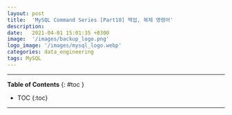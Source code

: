 ```yaml
---
layout: post
title:  'MySQL Command Series [Part10] 백업, 복제 명령어'
description: 
date:   2021-04-01 15:01:35 +0300
image:  '/images/backup_logo.png'
logo_image: '/images/mysql_logo.webp'
categories: data_engineering
tags: MySQL
---
```


---
**Table of Contents**
{: #toc }
*  TOC
{:toc}

---


